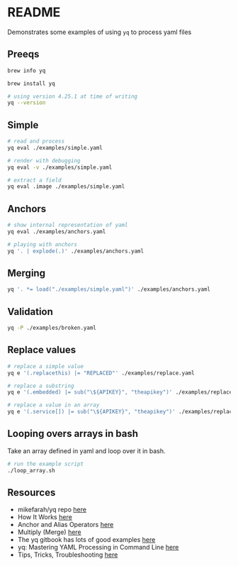 # README

Demonstrates some examples of using `yq` to process yaml files

## Preeqs

```sh
brew info yq

brew install yq

# using version 4.25.1 at time of writing
yq --version 
```

## Simple

```sh
# read and process
yq eval ./examples/simple.yaml 

# render with debugging 
yq eval -v ./examples/simple.yaml   

# extract a field
yq eval .image ./examples/simple.yaml 
```

## Anchors

```sh
# show internal representation of yaml
yq eval ./examples/anchors.yaml

# playing with anchors
yq '. | explode(.)' ./examples/anchors.yaml  
```

## Merging

```sh
yq '. *= load("./examples/simple.yaml")' ./examples/anchors.yaml
```

## Validation

```sh
yq -P ./examples/broken.yaml                
```

## Replace values

```sh
# replace a simple value
yq e '(.replacethis) |= "REPLACED"' ./examples/replace.yaml

# replace a substring
yq e '(.embedded) |= sub("\${APIKEY}", "theapikey")' ./examples/replace.yaml

# replace a value in an array
yq e '(.service[]) |= sub("\${APIKEY}", "theapikey")' ./examples/replace.yaml
```

## Looping overs arrays in bash

Take an array defined in yaml and loop over it in bash.

```sh
# run the example script
./loop_array.sh             
```

## Resources

* mikefarah/yq repo [here](https://github.com/mikefarah/yq)
* How It Works [here](https://mikefarah.gitbook.io/yq/how-it-works)
* Anchor and Alias Operators [here](https://mikefarah.gitbook.io/yq/operators/anchor-and-alias-operators)
* Multiply (Merge) [here](https://mikefarah.gitbook.io/yq/operators/multiply-merge)
* The yq gitbook has lots of good examples [here](https://mikefarah.gitbook.io/yq/upgrading-from-v3)
* yq: Mastering YAML Processing in Command Line [here](https://towardsdatascience.com/yq-mastering-yaml-processing-in-command-line-e1ff5ebc0823)
* Tips, Tricks, Troubleshooting [here](https://mikefarah.gitbook.io/yq/usage/tips-and-tricks)  
